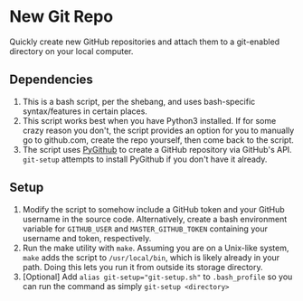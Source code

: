 # New Git Repo
Quickly create new GitHub repositories and attach them to a git-enabled directory on your local computer.

## Dependencies
1. This is a bash script, per the shebang, and uses bash-specific syntax/features in certain places.
2. This script works best when you have Python3 installed. If for some crazy reason you don't, the script provides an option for you to manually go to github.com, create the repo yourself, then come back to the script.
3. The script uses [PyGithub](https://github.com/PyGithub/PyGithub) to create a GitHub repository via GitHub's API. `git-setup` attempts to install PyGithub if you don't have it already.

## Setup
1. Modify the script to somehow include a GitHub token and your GitHub username in the source code. Alternatively, create a bash environment variable for `GITHUB_USER` and `MASTER_GITHUB_TOKEN` containing your username and token, respectively.
2. Run the make utility with `make`. Assuming you are on a Unix-like system, `make` adds the script to `/usr/local/bin`, which is likely already in your path. Doing this lets you run it from outside its storage directory.
3. [Optional] Add `alias git-setup="git-setup.sh"` to `.bash_profile` so you can run the command as simply `git-setup <directory>`
